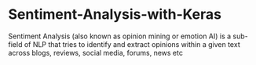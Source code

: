 # Sentiment-Analysis-with-Keras

Sentiment Analysis (also known as opinion mining or emotion AI) is a sub-field of NLP that tries to identify and extract opinions within a given text across blogs, reviews, social media, forums, news etc
